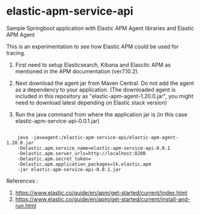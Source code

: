 # elastic-apm-service-api
Sample Springboot application with Elastic APM Agent libraries and Elastic APM Agent

This is an experimentation to see how Elastic APM could be used for tracing.

1) First need to setup Elasticsearch, Kibana and Elasctic APM as mentioned in the APM documentation (ver7.10.2).

2) Next download the agent jar from Maven Central. Do not add the agent as a dependency to your application.
(The downloaded agent is included in this repository as "elastic-apm-agent-1.20.0.jar", you might need to download latest depending on Elastic stack version)

3) Run the java command from where the application jar is (in this case elastic-apm-service-api-0.0.1.jar)
<code>
	java -javaagent:<ACTUAL_PATH>/elastic-apm-service-api/elastic-apm-agent-1.20.0.jar
	-Delastic.apm.service_name=elastic-apm-service-api-0.0.1
	-Delastic.apm.server_urls=http://localhost:8200
	-Delastic.apm.secret_token= 
	-Delastic.apm.application_packages=lk.elastic.apm
	-jar elastic-apm-service-api-0.0.1.jar
</code>

References :
1) https://www.elastic.co/guide/en/apm/get-started/current/index.html
2) https://www.elastic.co/guide/en/apm/get-started/current/install-and-run.html
